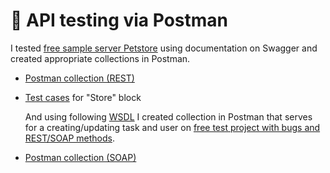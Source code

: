 # 🔐 API testing via Postman
I tested [free sample server Petstore](https://petstore.swagger.io) using documentation on Swagger and created appropriate collections in Postman.
- [Postman collection (REST)](https://test-team-3956.postman.co/workspace/TEST-team-Workspace~34bb77c1-14f1-4bc8-92e7-6a74754b1187/collection/39990448-0ad1ce55-0f57-4b1d-a028-ea1c868002ed?action=share&creator=39990448&active-environment=39990448-08026ba7-6ffe-4b52-b630-ac377bc43db3)
- [Test cases](https://docs.google.com/spreadsheets/d/1nZqtoxmCgJU3lkglM2HFl4wL-M177DeLBlL5bzLa4_Q/edit?usp=drive_link) for "Store" block

  And using following [WSDL](http://users.bugred.ru/tasks/soap/WrapperSoapServer.php?wsdl) I created collection in Postman that serves for a creating/updating task and user on [free test project with bugs and REST/SOAP methods](http://users.bugred.ru).
- [Postman collection (SOAP)](https://test-team-3956.postman.co/workspace/New-Team-Workspace~aab00000-6f81-4093-ae0f-b2ae857ab547/collection/39990448-cf2cd049-80d2-478b-90bb-f51042ee0472?action=share&creator=39990448)
